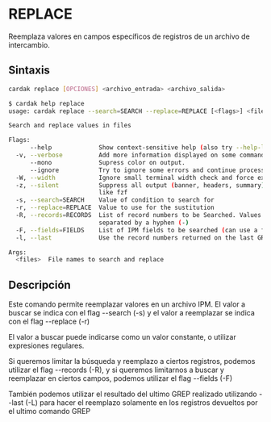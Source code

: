 # REPLACE

Reemplaza valores en campos específicos de registros de un archivo de intercambio.

## Sintaxis

```bash
cardak replace [OPCIONES] <archivo_entrada> <archivo_salida>
```
```bash
$ cardak help replace
usage: cardak replace --search=SEARCH --replace=REPLACE [<flags>] <files>...

Search and replace values in files

Flags:
      --help             Show context-sensitive help (also try --help-long and --help-man).
  -v, --verbose          Add more information displayed on some commands.
      --mono             Supress color on output.
      --ignore           Try to ignore some errors and continue processing the file
  -W, --width            Ignore small terminal width check and force execution
  -z, --silent           Suppress all output (banner, headers, summary) except the results. Specially useful for DESCRIBE command piped to a search utility
                         like fzf
  -s, --search=SEARCH    Value of condition to search for
  -r, --replace=REPLACE  Value to use for the sustitution
  -R, --records=RECORDS  List of record numbers to be Searched. Values are separated by comma (,) and ranges are indicated by the starting and ending record
                         separated by a hyphen (-)
  -F, --fields=FIELDS    List of IPM fields to be searched (can use a filter name)
  -l, --last             Use the record numbers returned on the last GREP command

Args:
  <files>  File names to search and replace
```

## Descripción

Este comando permite reemplazar valores en un archivo IPM. El valor a buscar se indica con el flag --search (-s) y el valor a reemplazar se indica con el flag --replace (-r)

El valor a buscar puede indicarse como un valor constante, o utilizar expresiones regulares.

Si queremos limitar la búsqueda y reemplazo a ciertos registros, podemos utilizar el flag --records (-R), y si queremos limitarnos a buscar y reemplazar en ciertos campos, podemos utilizar el flag --fields (-F)

También podemos utilizar el resultado del ultimo GREP realizado utilizando --last (-L) para hacer el reemplazo solamente en los registros devueltos por el ultimo comando GREP